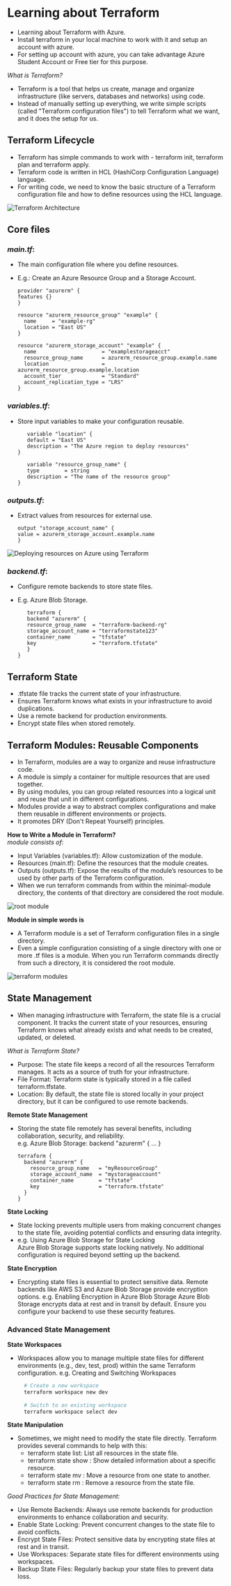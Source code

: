 # Learning about Terraform
- Learning about Terraform with Azure.
- Install terraform in your local machine to work with it and setup an account with azure.
- For setting up account with azure, you can take advantage Azure Student Account or Free tier for this purpose.

*What is Terraform?*  
- Terraform is a tool that helps us create, manage and organize infrastructure (like servers, databases and networks) using code.
- Instead of manually setting up everything, we write simple scripts (called "Terraform configuration files") to tell Terraform what we want, and it does the setup for us.

## Terraform Lifecycle 
- Terraform has simple commands to work with - terraform init, terraform plan and terraform apply.
- Terraform code is written in HCL (HashiCorp Configuration Language) language.
- For writing code, we need to know the basic structure of a Terraform configuration file and how to define resources using the HCL language.

![Terraform Architecture](https://github.com/user-attachments/assets/e7cee54c-377d-4c15-8e4f-a70f6397b79d)    

## Core files

### *main.tf*:
- The main configuration file where you define resources.
- E.g.: Create an Azure Resource Group and a Storage Account.
  
  ```hcl
  provider "azurerm" {
  features {}
  }

  resource "azurerm_resource_group" "example" {
    name     = "example-rg"
    location = "East US"
  }

  resource "azurerm_storage_account" "example" {
    name                     = "examplestorageacct"
    resource_group_name      = azurerm_resource_group.example.name
    location                 = azurerm_resource_group.example.location
    account_tier             = "Standard"
    account_replication_type = "LRS"
  }
  
### *variables.tf*:
- Store input variables to make your configuration reusable.
  
  ```hcl
     variable "location" {
     default = "East US"
     description = "The Azure region to deploy resources"
  }

     variable "resource_group_name" {
     type        = string
     description = "The name of the resource group"
  }

### *outputs.tf*:
- Extract values from resources for external use.

  ```hcl
  output "storage_account_name" {
  value = azurerm_storage_account.example.name
  }

![Deploying resources on Azure using Terraform](https://github.com/user-attachments/assets/cfb16243-9a6e-40cd-a0b8-6c0aae76947f)

### *backend.tf*:
- Configure remote backends to store state files.
- E.g. Azure Blob Storage.

  ```hcl
     terraform {
     backend "azurerm" {
     resource_group_name  = "terraform-backend-rg"
     storage_account_name = "terraformstate123"
     container_name       = "tfstate"
     key                  = "terraform.tfstate"
     }
  }

## Terraform State
- .tfstate file tracks the current state of your infrastructure.
- Ensures Terraform knows what exists in your infrastructure to avoid duplications.
- Use a remote backend for production environments.
- Encrypt state files when stored remotely.

## Terraform Modules: Reusable Components
- In Terraform, modules are a way to organize and reuse infrastructure code.
- A module is simply a container for multiple resources that are used together.
- By using modules, you can group related resources into a logical unit and reuse that unit in different configurations.
- Modules provide a way to abstract complex configurations and make them reusable in different environments or projects.
- It promotes DRY (Don't Repeat Yourself) principles.

**How to Write a Module in Terraform?**  
*module consists of*:  
- Input Variables (variables.tf): Allow customization of the module.
- Resources (main.tf): Define the resources that the module creates.
- Outputs (outputs.tf): Expose the results of the module’s resources to be used by other parts of the Terraform configuration.
- When we run terraform commands from within the minimal-module directory, the contents of that directory are considered the root module.

![root module](https://github.com/user-attachments/assets/fd713b37-ff26-4787-8f1f-2f6272f4324f)

**Module in simple words is**
- A Terraform module is a set of Terraform configuration files in a single directory.
- Even a simple configuration consisting of a single directory with one or more .tf files is a module. When you run Terraform commands directly from such a directory, it is considered the root module.

![terraform modules](https://github.com/user-attachments/assets/ead71719-ecd1-4b06-88b6-cd357d0d471b)  

## State Management 
- When managing infrastructure with Terraform, the state file is a crucial component. It tracks the current state of your resources, ensuring Terraform knows what already exists and what needs to be created, updated, or deleted.

*What is Terraform State?*
- Purpose: The state file keeps a record of all the resources Terraform manages. It acts as a source of truth for your infrastructure.
- File Format: Terraform state is typically stored in a file called terraform.tfstate.
- Location: By default, the state file is stored locally in your project directory, but it can be configured to use remote backends.

**Remote State Management**
- Storing the state file remotely has several benefits, including collaboration, security, and reliability.  
  e.g. Azure Blob Storage: backend "azurerm" { ... }
  ```hcl
  terraform {
    backend "azurerm" {
      resource_group_name   = "myResourceGroup"
      storage_account_name  = "mystorageaccount"
      container_name        = "tfstate"
      key                   = "terraform.tfstate"
    }
  }

**State Locking**
- State locking prevents multiple users from making concurrent changes to the state file, avoiding potential conflicts and ensuring data integrity.
- e.g. Using Azure Blob Storage for State Locking  
       Azure Blob Storage supports state locking natively. No additional configuration is required beyond setting up the backend.

**State Encryption**
- Encrypting state files is essential to protect sensitive data. Remote backends like AWS S3 and Azure Blob Storage provide encryption options.
e.g. Enabling Encryption in Azure Blob Storage
     Azure Blob Storage encrypts data at rest and in transit by default. Ensure you configure your backend to use these security features.

### Advanced State Management

**State Workspaces**
- Workspaces allow you to manage multiple state files for different environments (e.g., dev, test, prod) within the same Terraform configuration.
e.g. Creating and Switching Workspaces

  ```bash
    # Create a new workspace
    terraform workspace new dev
    
    # Switch to an existing workspace
    terraform workspace select dev
  
**State Manipulation**
- Sometimes, we might need to modify the state file directly. Terraform provides several commands to help with this:
  - terraform state list: List all resources in the state file.
  - terraform state show <resource>: Show detailed information about a specific resource.
  - terraform state mv <source> <destination>: Move a resource from one state to another.
  - terraform state rm <resource>: Remove a resource from the state file.

*Good Practices for State Management:*

- Use Remote Backends: Always use remote backends for production environments to enhance collaboration and security.
- Enable State Locking: Prevent concurrent changes to the state file to avoid conflicts.
- Encrypt State Files: Protect sensitive data by encrypting state files at rest and in transit.
- Use Workspaces: Separate state files for different environments using workspaces.
- Backup State Files: Regularly backup your state files to prevent data loss.
